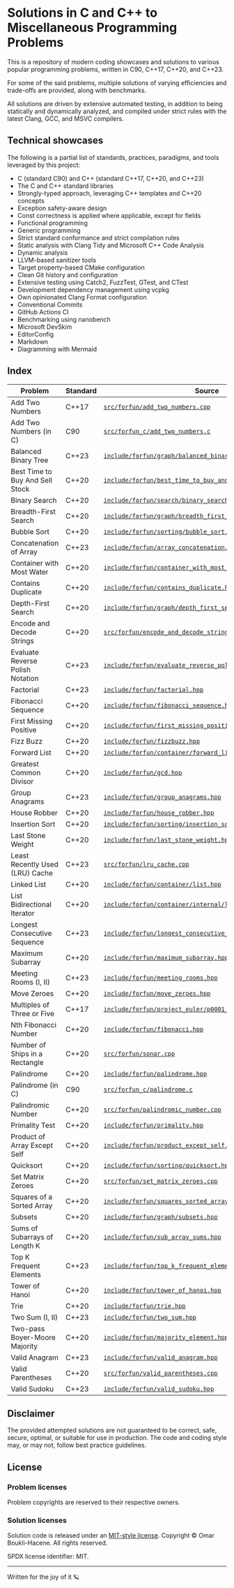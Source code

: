 # Solutions in C and C++ to Miscellaneous Programming Problems

This is a repository of modern coding showcases and solutions to various popular
programming problems, written in C90, C++17, C++20, and C++23.

For some of the said problems, multiple solutions of varying efficiencies and
trade-offs are provided, along with benchmarks.

All solutions are driven by extensive automated testing, in addition to being
statically and dynamically analyzed, and compiled under strict rules with the
latest Clang, GCC, and MSVC compilers.

## Technical showcases

The following is a partial list of standards, practices, paradigms, and tools
leveraged by this project:

- C (standard C90) and C++ (standard C++17, C++20, and C++23)
- The C and C++ standard libraries
- Strongly-typed approach, leveraging C++ templates and C++20 concepts
- Exception safety-aware design
- Const correctness is applied where applicable, except for fields
- Functional programming
- Generic programming
- Strict standard conformance and strict compilation rules
- Static analysis with Clang Tidy and Microsoft C++ Code Analysis
- Dynamic analysis
- LLVM-based sanitizer tools
- Target property-based CMake configuration
- Clean Git history and configuration
- Extensive testing using Catch2, FuzzTest, GTest, and CTest
- Development dependency management using vcpkg
- Own opinionated Clang Format configuration
- Conventional Commits
- GitHub Actions CI
- Benchmarking using nanobench
- Microsoft DevSkim
- EditorConfig
- Markdown
- Diagramming with Mermaid

## Index

| Problem                          | Standard | Source                                                                                                                     |
| ---                              | ---      | ---                                                                                                                        |
| Add Two Numbers                  | C++17    | [`src/forfun/add_two_numbers.cpp`](src/forfun/add_two_numbers.cpp)                                                         |
| Add Two Numbers (in C)           | C90      | [`src/forfun_c/add_two_numbers.c`](src/forfun_c/add_two_numbers.c)                                                         |
| Balanced Binary Tree             | C++23    | [`include/forfun/graph/balanced_binary_tree.hpp`](src/forfun/graph/balanced_binary_tree.cpp)                               |
| Best Time to Buy And Sell Stock  | C++20    | [`include/forfun/best_time_to_buy_and_sell_stock.hpp`](include/forfun/best_time_to_buy_and_sell_stock.hpp)                 |
| Binary Search                    | C++20    | [`include/forfun/search/binary_search.hpp`](include/forfun/search/binary_search.hpp)                                       |
| Breadth-First Search             | C++20    | [`include/forfun/graph/breadth_first_search.hpp`](include/forfun/graph/breadth_first_search.hpp)                             |
| Bubble Sort                      | C++20    | [`include/forfun/sorting/bubble_sort.hpp`](include/forfun/sorting/bubble_sort.hpp)                                         |
| Concatenation of Array           | C++23    | [`include/forfun/array_concatenation.hpp`](include/forfun/array_concatenation.hpp)                                         |
| Container with Most Water        | C++20    | [`include/forfun/container_with_most_water.hpp`](include/forfun/container_with_most_water.hpp)                             |
| Contains Duplicate               | C++20    | [`include/forfun/contains_duplicate.hpp`](include/forfun/contains_duplicate.hpp)                                           |
| Depth-First Search               | C++20    | [`include/forfun/graph/depth_first_search.hpp`](include/forfun/graph/depth_first_search.hpp)                                 |
| Encode and Decode Strings        | C++20    | [`src/forfun/encode_and_decode_strings.cpp`](include/forfun/encode_and_decode_strings.hpp)                                 |
| Evaluate Reverse Polish Notation | C++23    | [`include/forfun/evaluate_reverse_polish_notation.hpp`](include/forfun/evaluate_reverse_polish_notation.hpp)               |
| Factorial                        | C++23    | [`include/forfun/factorial.hpp`](include/forfun/factorial.hpp)                                                             |
| Fibonacci Sequence               | C++20    | [`include/forfun/fibonacci_sequence.hpp`](include/forfun/fibonacci_sequence.hpp)                                             |
| First Missing Positive           | C++20    | [`include/forfun/first_missing_positive.hpp`](include/forfun/first_missing_positive.hpp)                                     |
| Fizz Buzz                        | C++20    | [`include/forfun/fizzbuzz.hpp`](include/forfun/fizzbuzz.hpp)                                                                 |
| Forward List                     | C++20    | [`include/forfun/container/forward_list.hpp`](include/forfun/container/forward_list.hpp)                                   |
| Greatest Common Divisor          | C++20    | [`include/forfun/gcd.hpp`](include/forfun/gcd.hpp)                                                                         |
| Group Anagrams                   | C++23    | [`include/forfun/group_anagrams.hpp`](include/forfun/group_anagrams.hpp)                                                   |
| House Robber                     | C++20    | [`include/forfun/house_robber.hpp`](include/forfun/house_robber.hpp)                                                       |
| Insertion Sort                   | C++20    | [`include/forfun/sorting/insertion_sort.hpp`](include/forfun/sorting/insertion_sort.hpp)                                   |
| Last Stone Weight                | C++20    | [`include/forfun/last_stone_weight.hpp`](include/forfun/last_stone_weight.hpp)                                             |
| Least Recently Used (LRU) Cache  | C++23    | [`src/forfun/lru_cache.cpp`](src/forfun/lru_cache.cpp)                                                                     |
| Linked List                      | C++20    | [`include/forfun/container/list.hpp`](include/forfun/container/list.hpp)                                                   |
| List Bidirectional Iterator      | C++20    | [`include/forfun/container/internal/list_iterator.hpp`](include/forfun/container/internal/list_iterator.hpp)               |
| Longest Consecutive Sequence     | C++23    | [`include/forfun/longest_consecutive_sequence.hpp`](include/forfun/longest_consecutive_sequence.hpp)                       |
| Maximum Subarray                 | C++20    | [`include/forfun/maximum_subarray.hpp`](include/forfun/maximum_subarray.hpp)                                               |
| Meeting Rooms (I, II)            | C++23    | [`include/forfun/meeting_rooms.hpp`](include/forfun/meeting_rooms.hpp)                                                     |
| Move Zeroes                      | C++20    | [`include/forfun/move_zeroes.hpp`](include/forfun/move_zeroes.hpp)                                                         |
| Multiples of Three or Five       | C++17    | [`include/forfun/project_euler/p0001_multiples_of_3_or_5.hpp`](include/forfun/project_euler/p0001_multiples_of_3_or_5.hpp) |
| Nth Fibonacci Number             | C++20    | [`include/forfun/fibonacci.hpp`](include/forfun/fibonacci.hpp)                                                               |
| Number of Ships in a Rectangle   | C++20    | [`src/forfun/sonar.cpp`](src/forfun/sonar.cpp)                                                                             |
| Palindrome                       | C++20    | [`include/forfun/palindrome.hpp`](include/forfun/palindrome.hpp)                                                           |
| Palindrome (in C)                | C90      | [`src/forfun_c/palindrome.c`](src/forfun_c/palindrome.c)                                                                   |
| Palindromic Number               | C++20    | [`src/forfun/palindromic_number.cpp`](src/forfun/palindromic_number.cpp)                                                   |
| Primality Test                   | C++20    | [`include/forfun/primality.hpp`](include/forfun/primality.hpp)                                                             |
| Product of Array Except Self     | C++20    | [`include/forfun/product_except_self.hpp`](include/forfun/product_except_self.hpp)                                         |
| Quicksort                        | C++20    | [`include/forfun/sorting/quicksort.hpp`](include/forfun/sorting/quicksort.hpp)                                             |
| Set Matrix Zeroes                | C++20    | [`src/forfun/set_matrix_zeroes.cpp`](src/forfun/set_matrix_zeroes.cpp)                                                     |
| Squares of a Sorted Array        | C++20    | [`include/forfun/squares_sorted_array.hpp`](include/forfun/squares_sorted_array.hpp)                                       |
| Subsets                          | C++20    | [`include/forfun/graph/subsets.hpp`](src/forfun/graph/subsets.cpp)                                                         |
| Sums of Subarrays of Length K    | C++20    | [`include/forfun/sub_array_sums.hpp`](include/forfun/sub_array_sums.hpp)                                                   |
| Top K Frequent Elements          | C++23    | [`include/forfun/top_k_frequent_elements.hpp`](include/forfun/top_k_frequent_elements.hpp)                                 |
| Tower of Hanoi                   | C++20    | [`include/forfun/tower_of_hanoi.hpp`](include/forfun/tower_of_hanoi.hpp)                                                   |
| Trie                             | C++20    | [`include/forfun/trie.hpp`](include/forfun/trie.hpp)                                                                       |
| Two Sum (I, II)                  | C++23    | [`include/forfun/two_sum.hpp`](include/forfun/two_sum.hpp)                                                                 |
| Two-pass Boyer-Moore Majority    | C++20    | [`include/forfun/majority_element.hpp`](include/forfun/majority_element.hpp)                                               |
| Valid Anagram                    | C++23    | [`include/forfun/valid_anagram.hpp`](include/forfun/valid_anagram.hpp)                                                     |
| Valid Parentheses                | C++20    | [`src/forfun/valid_parentheses.cpp`](src/forfun/valid_parentheses.cpp)                                                     |
| Valid Sudoku                     | C++23    | [`include/forfun/valid_sudoku.hpp`](include/forfun/valid_sudoku.hpp)                                                       |

## Disclaimer

The provided attempted solutions are not guaranteed to be correct, safe,
secure, optimal, or suitable for use in production. The code and coding style
may, or may not, follow best practice guidelines.

## License

### Problem licenses

Problem copyrights are reserved to their respective owners.

### Solution licenses

Solution code is released under an [MIT-style license](LICENSE).
Copyright © Omar Boukli-Hacene. All rights reserved.

SPDX license identifier: MIT.

---

Written for the joy of it 🪐
